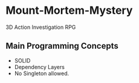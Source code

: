 # Mount-Mortem-Mystery
3D Action Investigation RPG

## Main Programming Concepts

- SOLID
- Dependency Layers
- No Singleton allowed. 


